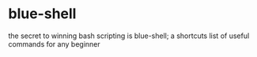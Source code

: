 # blue-shell
the secret to winning bash scripting is blue-shell; a shortcuts list of useful commands for any beginner
